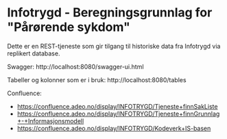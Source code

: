 # Infotrygd - Beregningsgrunnlag for "Pårørende sykdom"

Dette er en REST-tjeneste som gir tilgang til historiske data fra Infotrygd
via replikert database.

Swagger: http://localhost:8080/swagger-ui.html

Tabeller og kolonner som er i bruk: http://localhost:8080/tables 

Confluence:
- https://confluence.adeo.no/display/INFOTRYGD/Tjeneste+finnSakListe
- https://confluence.adeo.no/display/INFOTRYGD/Tjeneste+finnGrunnlag+-+Informasjonsmodell
- https://confluence.adeo.no/display/INFOTRYGD/Kodeverk+IS-basen
